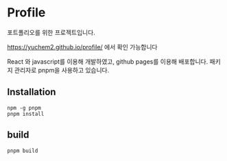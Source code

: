 # Profile

포트폴리오를 위한 프로젝트입니다.

https://yuchem2.github.io/profile/ 에서 확인 가능합니다

React 와 javascript를 이용해 개발하였고, github pages를 이용해 배포합니다. 패키지 관리자로 pnpm을 사용하고 있습니다. 

## Installation

```
npm -g pnpm
pnpm install
```

## build
```
pnpm build
```

